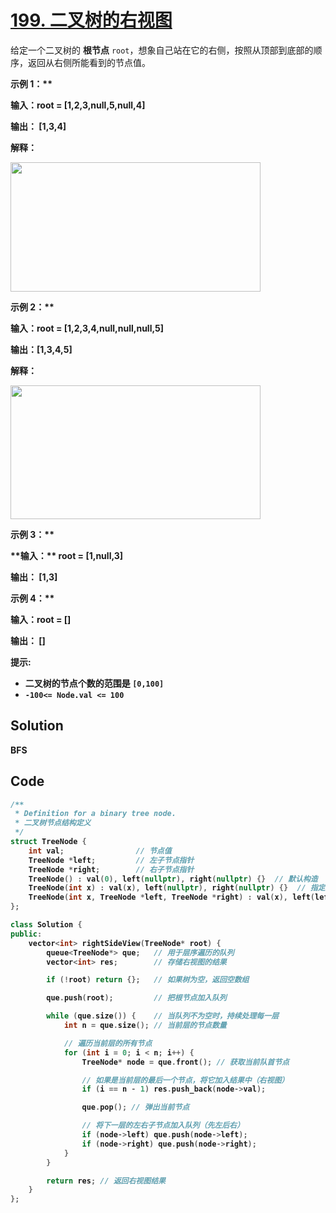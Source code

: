 # [199. 二叉树的右视图](https://leetcode.cn/problems/binary-tree-right-side-view/description/?envType=study-plan-v2&envId=top-100-liked)

给定一个二叉树的 **根节点**  `root`，想象自己站在它的右侧，按照从顶部到底部的顺序，返回从右侧所能看到的节点值。

<strong class="example">示例 1：** 

<div class="example-block">
<b>输入：</b>root = [1,2,3,null,5,null,4]

**输出：** [1,3,4]

**解释：** 

<img alt="" src="https://gitee.com/baishuaishuai/saveimg/raw/master/202508051643401.png" style="width: 400px; height: 207px;">

<strong class="example">示例 2：** 

<div class="example-block">
<b>输入：</b>root = [1,2,3,4,null,null,null,5]

<b>输出：</b>[1,3,4,5]

**解释：** 

<img alt="" src="https://gitee.com/baishuaishuai/saveimg/raw/master/202508051643633.png" style="width: 400px; height: 214px;">

<strong class="example">示例 3：** 

<div class="example-block">
**输入：** root = [1,null,3]

**输出：** [1,3]

<strong class="example">示例 4：** 

<div class="example-block">
<b>输入：</b>root = []

**输出：** []

**提示:** 

- 二叉树的节点个数的范围是 `[0,100]`
- `-100<= Node.val <= 100`

## Solution

BFS

## Code

```c++
/**
 * Definition for a binary tree node.
 * 二叉树节点结构定义
 */
struct TreeNode {
    int val;                // 节点值
    TreeNode *left;         // 左子节点指针
    TreeNode *right;        // 右子节点指针
    TreeNode() : val(0), left(nullptr), right(nullptr) {}  // 默认构造
    TreeNode(int x) : val(x), left(nullptr), right(nullptr) {}  // 指定值构造
    TreeNode(int x, TreeNode *left, TreeNode *right) : val(x), left(left), right(right) {}
};

class Solution {
public:
    vector<int> rightSideView(TreeNode* root) {
        queue<TreeNode*> que;   // 用于层序遍历的队列
        vector<int> res;        // 存储右视图的结果

        if (!root) return {};   // 如果树为空，返回空数组

        que.push(root);         // 把根节点加入队列

        while (que.size()) {    // 当队列不为空时，持续处理每一层
            int n = que.size(); // 当前层的节点数量

            // 遍历当前层的所有节点
            for (int i = 0; i < n; i++) {
                TreeNode* node = que.front(); // 获取当前队首节点

                // 如果是当前层的最后一个节点，将它加入结果中（右视图）
                if (i == n - 1) res.push_back(node->val);

                que.pop(); // 弹出当前节点

                // 将下一层的左右子节点加入队列（先左后右）
                if (node->left) que.push(node->left);
                if (node->right) que.push(node->right);
            }
        }

        return res; // 返回右视图结果
    }
};

```

